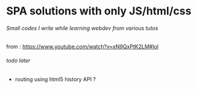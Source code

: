 # SPA solutions with only JS/html/css

###### Small codes I write while learning webdev from various tutos

from : https://www.youtube.com/watch?v=xN9QxPtK2LM#lol

###### todo later

- routing using html5 history API ?